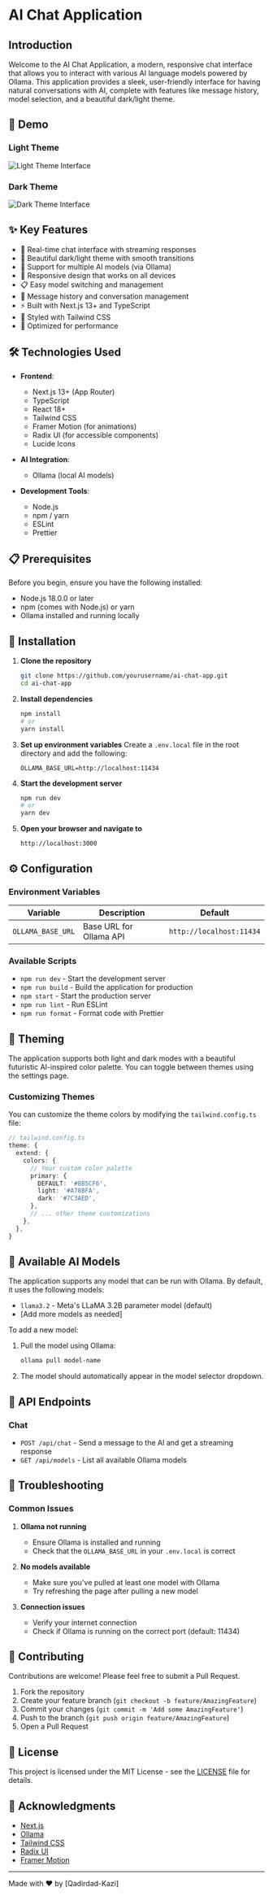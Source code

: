 # AI Chat Application

## Introduction

Welcome to the AI Chat Application, a modern, responsive chat interface that allows you to interact with various AI language models powered by Ollama. This application provides a sleek, user-friendly interface for having natural conversations with AI, complete with features like message history, model selection, and a beautiful dark/light theme.

## 📸 Demo

### Light Theme
![Light Theme Interface](/Demo%20Images/1.png)

### Dark Theme
![Dark Theme Interface](/Demo%20Images/2.png)

## ✨ Key Features

- 💬 Real-time chat interface with streaming responses
- 🎨 Beautiful dark/light theme with smooth transitions
- 🔄 Support for multiple AI models (via Ollama)
- 📱 Responsive design that works on all devices
- 📋 Easy model switching and management
- 📝 Message history and conversation management
- ⚡ Built with Next.js 13+ and TypeScript
- 🎨 Styled with Tailwind CSS
- 🚀 Optimized for performance

## 🛠 Technologies Used

- **Frontend**:
  - Next.js 13+ (App Router)
  - TypeScript
  - React 18+
  - Tailwind CSS
  - Framer Motion (for animations)
  - Radix UI (for accessible components)
  - Lucide Icons

- **AI Integration**:
  - Ollama (local AI models)

- **Development Tools**:
  - Node.js
  - npm / yarn
  - ESLint
  - Prettier

## 📋 Prerequisites

Before you begin, ensure you have the following installed:

- Node.js 18.0.0 or later
- npm (comes with Node.js) or yarn
- Ollama installed and running locally

## 🚀 Installation

1. **Clone the repository**
   ```bash
   git clone https://github.com/yourusername/ai-chat-app.git
   cd ai-chat-app
   ```

2. **Install dependencies**
   ```bash
   npm install
   # or
   yarn install
   ```

3. **Set up environment variables**
   Create a `.env.local` file in the root directory and add the following:
   ```env
   OLLAMA_BASE_URL=http://localhost:11434
   ```

4. **Start the development server**
   ```bash
   npm run dev
   # or
   yarn dev
   ```

5. **Open your browser and navigate to**
   ```
   http://localhost:3000
   ```

## ⚙️ Configuration

### Environment Variables

| Variable | Description | Default |
|----------|-------------|---------|
| `OLLAMA_BASE_URL` | Base URL for Ollama API | `http://localhost:11434` |

### Available Scripts

- `npm run dev` - Start the development server
- `npm run build` - Build the application for production
- `npm start` - Start the production server
- `npm run lint` - Run ESLint
- `npm run format` - Format code with Prettier

## 🎨 Theming

The application supports both light and dark modes with a beautiful futuristic AI-inspired color palette. You can toggle between themes using the settings page.

### Customizing Themes

You can customize the theme colors by modifying the `tailwind.config.ts` file:

```typescript
// tailwind.config.ts
theme: {
  extend: {
    colors: {
      // Your custom color palette
      primary: {
        DEFAULT: '#8B5CF6',
        light: '#A78BFA',
        dark: '#7C3AED',
      },
      // ... other theme customizations
    },
  },
}
```

## 🤖 Available AI Models

The application supports any model that can be run with Ollama. By default, it uses the following models:

- `llama3.2` - Meta's LLaMA 3.2B parameter model (default)
- [Add more models as needed]

To add a new model:

1. Pull the model using Ollama:
   ```bash
   ollama pull model-name
   ```
2. The model should automatically appear in the model selector dropdown.

## 🔌 API Endpoints

### Chat
- `POST /api/chat` - Send a message to the AI and get a streaming response
- `GET /api/models` - List all available Ollama models

## 🐛 Troubleshooting

### Common Issues

1. **Ollama not running**
   - Ensure Ollama is installed and running
   - Check that the `OLLAMA_BASE_URL` in your `.env.local` is correct

2. **No models available**
   - Make sure you've pulled at least one model with Ollama
   - Try refreshing the page after pulling a new model

3. **Connection issues**
   - Verify your internet connection
   - Check if Ollama is running on the correct port (default: 11434)

## 🤝 Contributing

Contributions are welcome! Please feel free to submit a Pull Request.

1. Fork the repository
2. Create your feature branch (`git checkout -b feature/AmazingFeature`)
3. Commit your changes (`git commit -m 'Add some AmazingFeature'`)
4. Push to the branch (`git push origin feature/AmazingFeature`)
5. Open a Pull Request

## 📄 License

This project is licensed under the MIT License - see the [LICENSE](LICENSE) file for details.

## 🙏 Acknowledgments

- [Next.js](https://nextjs.org/)
- [Ollama](https://ollama.ai/)
- [Tailwind CSS](https://tailwindcss.com/)
- [Radix UI](https://www.radix-ui.com/)
- [Framer Motion](https://www.framer.com/motion/)

---

Made with ❤️ by [Qadirdad-Kazi]
